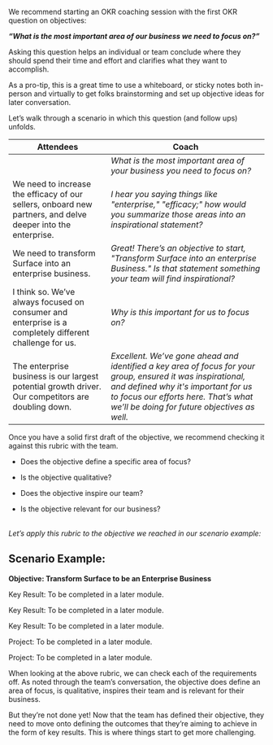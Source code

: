 We recommend starting an OKR coaching session with the first OKR question on objectives:   

***“What is the most important area of our business we need to focus on?”***

Asking this question helps an individual or team conclude where they should spend their time and effort and clarifies what they want to accomplish.   

As a pro-tip, this is a great time to use a whiteboard, or sticky notes both in-person and virtually to get folks brainstorming and set up objective ideas for later conversation.   

Let’s walk through a scenario in which this question (and follow ups) unfolds. 


|Attendees  |Coach  |
|---------|---------|
| <br> | *What is the most important area of your business you need to focus on?* |“We need to evolve our Surface business”      |   *What does that mean, evolve?*       |
|We need to increase the efficacy of our sellers, onboard new partners, and delve deeper into the enterprise.     |   *I hear you saying things like "enterprise," "efficacy;" how would you summarize those areas into an inspirational statement?*        |
|We need to transform Surface into an enterprise business.      |  *Great!  There’s an objective to start, "Transform Surface into an enterprise Business." Is that statement something your team will find inspirational?*        |
|I think so. We’ve always focused on consumer and enterprise is a completely different challenge for us.      |    *Why is this important for us to focus on?*      |
|The enterprise business is our largest potential growth driver.  Our competitors are doubling down.    |  *Excellent. We’ve gone ahead and identified a key area of focus for your group, ensured it was inspirational, and defined why it's important for us to focus our efforts here.  That’s what we’ll be doing for future objectives as well.*        |

Once you have a solid first draft of the objective, we recommend checking it against this rubric with the team.  

- Does the objective define a specific area of focus?

- Is the objective qualitative?

- Does the objective inspire our team?

- Is the objective relevant for our business?

<br> *Let’s apply this rubric to the objective we reached in our scenario example:*

**Scenario Example:**
-

**Objective: Transform Surface to be an Enterprise Business**

Key Result: To be completed in a later module.

Key Result: To be completed in a later module.

Key Result: To be completed in a later module.

Project: To be completed in a later module.

Project: To be completed in a later module.

 When looking at the above rubric, we can check each of the requirements off.  As noted through the team’s conversation, the objective does define an area of focus, is qualitative, inspires their team and is relevant for their business.   

But they’re not done yet!  Now that the team has defined their objective, they need to move onto defining the outcomes that they’re aiming to achieve in the form of key results.  This is where things start to get more challenging.